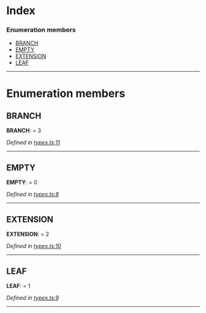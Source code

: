 

# Index

### Enumeration members

* [BRANCH](_types_.nodetype.md#branch)
* [EMPTY](_types_.nodetype.md#empty)
* [EXTENSION](_types_.nodetype.md#extension)
* [LEAF](_types_.nodetype.md#leaf)

---

# Enumeration members

<a id="branch"></a>

##  BRANCH

**BRANCH**:  = 3

*Defined in [types.ts:11](https://github.com/polkadot-js/common/blob/4c658e8/packages/trie-db/src/types.ts#L11)*

___
<a id="empty"></a>

##  EMPTY

**EMPTY**:  = 0

*Defined in [types.ts:8](https://github.com/polkadot-js/common/blob/4c658e8/packages/trie-db/src/types.ts#L8)*

___
<a id="extension"></a>

##  EXTENSION

**EXTENSION**:  = 2

*Defined in [types.ts:10](https://github.com/polkadot-js/common/blob/4c658e8/packages/trie-db/src/types.ts#L10)*

___
<a id="leaf"></a>

##  LEAF

**LEAF**:  = 1

*Defined in [types.ts:9](https://github.com/polkadot-js/common/blob/4c658e8/packages/trie-db/src/types.ts#L9)*

___

